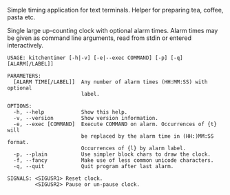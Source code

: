 Simple timing application for text terminals. Helper for preparing tea,
coffee, pasta etc.

Single large up-counting clock with optional alarm times. Alarm times may
be given as command line arguments, read from stdin or entered interactively.


    USAGE: kitchentimer [-h|-v] [-e|--exec COMMAND] [-p] [-q] [ALARM[/LABEL]]

    PARAMETERS:
      [ALARM TIME[/LABEL]]  Any number of alarm times (HH:MM:SS) with optional
                            label.

    OPTIONS:
      -h, --help            Show this help.
      -v, --version         Show version information.
      -e, --exec [COMMAND]  Execute COMMAND on alarm. Occurrences of {t} will
                            be replaced by the alarm time in (HH:)MM:SS format.
                            Occurrences of {l} by alarm label.
      -p, --plain           Use simpler block chars to draw the clock.
      -f, --fancy           Make use of less common unicode characters.
      -q, --quit            Quit program after last alarm.

    SIGNALS: <SIGUSR1> Reset clock.
             <SIGUSR2> Pause or un-pause clock.

